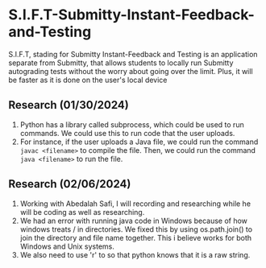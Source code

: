 # S.I.F.T-Submitty-Instant-Feedback-and-Testing
S.I.F.T, stading for Submitty Instant-Feedback and Testing is an application separate from Submitty, that allows students to locally run Submitty autograding tests without the worry about going over the limit. Plus, it will be faster as it is done on the user's local device


Research (01/30/2024)
----------------------
1. Python has a library called subprocess, which could be used to run commands. We could use this to run code that the user uploads. 
2. For instance, if the user uploads a Java file, we could run the command `javac <filename>` to compile the file. Then, we could run the command `java <filename>` to run the file.   


Research (02/06/2024)
----------------------
1. Working with Abedalah Safi, I will recording and researching while he will be coding as well as researching.
2. We had an error with running java code in Windows because of how windows treats / in directories. We fixed this by using os.path.join() to join the directory and file name together. This i believe works for both Windows and Unix systems.
3. We also need to use 'r' to so that python knows that it is a raw string.
